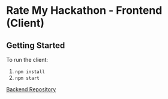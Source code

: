 # Rate My Hackathon - Frontend (Client)

## Getting Started

To run the client:

1. `npm install`
2. `npm start`


[Backend Repository](https://github.com/lumamoto/rate-my-hackathon-backend)